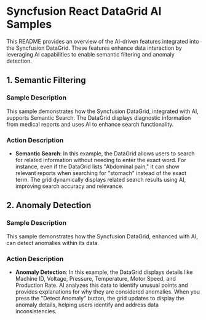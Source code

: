 # Syncfusion React DataGrid AI Samples

This README provides an overview of the AI-driven features integrated into the Syncfusion DataGrid. These features enhance data interaction by leveraging AI capabilities to enable semantic filtering and anomaly detection.

## 1. Semantic Filtering

### Sample Description

This sample demonstrates how the Syncfusion DataGrid, integrated with AI, supports Semantic Search. The DataGrid displays diagnostic information from medical reports and uses AI to enhance search functionality.

### Action Description

- **Semantic Search**: In this example, the DataGrid allows users to search for related information without needing to enter the exact word. For instance, even if the DataGrid lists "Abdominal pain," it can show relevant reports when searching for "stomach" instead of the exact term. The grid dynamically displays related search results using AI, improving search accuracy and relevance.

## 2. Anomaly Detection

### Sample Description

This sample demonstrates how the Syncfusion DataGrid, enhanced with AI, can detect anomalies within its data.

### Action Description

- **Anomaly Detection**: In this example, the DataGrid displays details like Machine ID, Voltage, Pressure, Temperature, Motor Speed, and Production Rate. AI analyzes this data to identify unusual points and provides explanations for why they are considered anomalies. When you press the "Detect Anomaly" button, the grid updates to display the anomaly details, helping users identify and address data inconsistencies.
